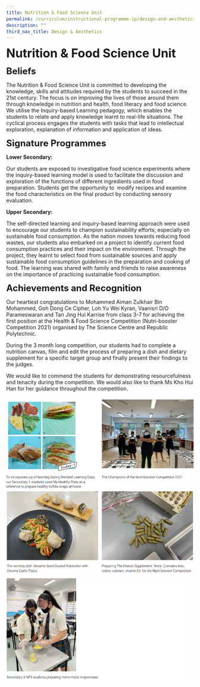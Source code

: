 ```yaml
---
title: Nutrition & Food Science Unit
permalink: /curriculum/instructional-programme-ip/design-and-aesthetics/nutrition-and-food-science-unit/
description: ""
third_nav_title: Design & Aesthetics
---
```



**<font size=6>Nutrition & Food Science Unit</font>**


**<font size=5>Beliefs</font>**

The Nutrition & Food Science Unit is committed to developing the knowledge, skills and attitudes required by the students to succeed in the  21st century. The focus is on improving the lives of those around them through knowledge in nutrition and health, food literacy and food science. We utilise the Inquiry-based Learning pedagogy, which enables the students to relate and apply knowledge learnt to real-life situations. The cyclical process engages the students with tasks that lead to intellectual exploration, explanation of information and application of ideas.

  
**<font size=5>Signature Programmes</font>**

**Lower Secondary:** 

Our students are exposed to investigative food science experiments where the inquiry-based learning model is used to facilitate the discussion and exploration of the functions of different ingredients used in food preparation. Students get the opportunity to  modify recipes and examine the food characteristics on the final product by conducting sensory evaluation.     

**Upper Secondary:** 

The self-directed learning and inquiry-based learning approach were used to encourage our students to champion sustainability efforts; especially on sustainable food consumption. As the nation moves towards reducing food wastes, our students also embarked on a project to identify current food consumption practices and their impact on the environment. Through the project, they learnt to select food from sustainable sources and apply sustainable food consumption guidelines in the preparation and cooking of food. The learning was shared with family and friends to raise awareness on the importance of practicing sustainable food consumption.

  
**<font size=5>Achievements and Recognition</font>**

Our heartiest congratulations to Mohammed Aiman Zulkhair Bin Mohammed, Goh Dong Ce Cipher, Loh Yu Wei Kyran, Vaanisri D/O Parameswaran and Tan Jing Hui Karrise from class 3-7 for achieving the first position at the Health & Food Science Competition (Nutri-booster Competition 2021) organised by The Science Centre and Republic Polytechnic.  
  

During the 3 month long competition, our students had to complete a nutrition canvas, film and edit the process of preparing a dish and dietary supplement for a specific target group and finally present their findings to the judges.

  

We would like to commend the students for demonstrating resourcefulness and tenacity during the competition. We would also like to thank Ms Kho Hui Han for her guidance throughout the competition.


![](/images/Curriculum/Food%20Nutrition%201.png)
![](/images/Curriculum/Food%20Nutrition%202.png)
![](/images/Curriculum/Food%20Nutrition%203.png)